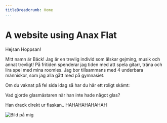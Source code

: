 ```yaml
---
titleBreadcrumb: Home
...
```

A website using Anax Flat
===============================

Hejsan Hoppsan!

Mitt namn är Bäck! Jag är en trevlig individ som älskar gejming, musik och annat trevligt!
På fritiden spenderar jag tiden med att spela gitarr, träna och lira spel med mina roomies.
Jag bor tillsammans med 4 underbara människor, som jag alla gått med på gymnasiet.

Om du vaknat på fel sida idag så har du här ett roligt skämt:

Vad gjorde glasmästaren när han inte hade något glas?

Han drack direkt ur flaskan.. HAHAHAHAHAHAH

![Bild på mig](https://scontent-arn2-1.xx.fbcdn.net/t31.0-8/14713034_1727260680633511_6096107878895394137_o.jpg)
